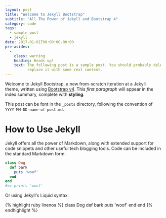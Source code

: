 ```yaml
---
layout: post
title: "Welcome to Jekyll Bootstrap"
subtitle: "All The Power of Jekyll and Bootstrap 4"
category: code
tags:
  - sample post
  - jekyll
date: 2017-01-01T00:00:00-00:00
pre-asides:
  -
    class: warning
    heading: Heads up!
    text: The following post is a sample post. You should probably delete it and
          replace it with some real content.
---
```

Welcome to Jekyll Bootstrap, a new from-scratch iteration at a Jekyll theme,
written using [Bootstrap v4](http://getbootstrap.com). This *first paragraph* will appear in the index
summary, complete with **styling**.

This post can be font in the `_posts` directory, following the convention of
`YYYY-MM-DD-name-of-post.md`.

# How to Use Jekyll

Jekyll offers all the power of Markdown, along with extended support for code
snippets and other useful tech blogging tools. Code can be included in the
standard Markdown form:

```ruby
class Dog
  def bark
    puts 'woof'
  end
end
#=> prints 'woof'
```

Or using Jekyll's Liquid syntax:

{% highlight ruby linenos %}
class Dog
  def bark
    puts 'woof'
  end
end
{% endhighlight %}
